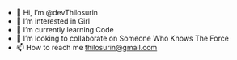 - 👋 Hi, I’m @devThilosurin
- 👀 I’m interested in Girl
- 🌱 I’m currently learning Code
- 💞️ I’m looking to collaborate on Someone Who Knows The Force
- 📫 How to reach me thilosurin@gmail.com

<!---
devThilosurin/devThilosurin is a ✨ special ✨ repository because its `README.md` (this file) appears on your GitHub profile.
You can click the Preview link to take a look at your changes.
--->
